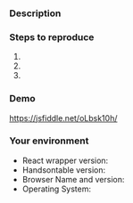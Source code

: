 ### Description
<!--- Tell us what happens and what should happen -->

### Steps to reproduce
<!--- Provide steps to reproduce this issue -->
1.
2.
3.

### Demo
<!--- Provide a link to a live example on JSFiddle or Codepen or fill the following demo with your settings -->
https://jsfiddle.net/oLbsk10h/

### Your environment
* React wrapper version:
* Handsontable version:
* Browser Name and version:
* Operating System:
